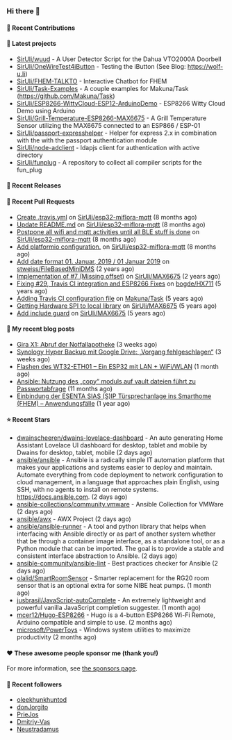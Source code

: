 ### Hi there 👋

#### 👷 Recent Contributions


#### 🌱 Latest projects

- [SirUli/wuud](https://github.com/SirUli/wuud) - A User Detector Script for the Dahua VTO2000A Doorbell
- [SirUli/OneWireTest4iButton](https://github.com/SirUli/OneWireTest4iButton) - Testing the iButton (See Blog: https://wolf-u.li)
- [SirUli/FHEM-TALKTO](https://github.com/SirUli/FHEM-TALKTO) - Interactive Chatbot for FHEM
- [SirUli/Task-Examples](https://github.com/SirUli/Task-Examples) - A couple examples for Makuna/Task (https://github.com/Makuna/Task)
- [SirUli/ESP8266-WittyCloud-ESP12-ArduinoDemo](https://github.com/SirUli/ESP8266-WittyCloud-ESP12-ArduinoDemo) - ESP8266 Witty Cloud Demo using Arduino
- [SirUli/Grill-Temperature-ESP8266-MAX6675](https://github.com/SirUli/Grill-Temperature-ESP8266-MAX6675) - A Grill Temperature Sensor utilizing the MAX6675 connected to an ESP866 / ESP-01
- [SirUli/passport-expresshelper](https://github.com/SirUli/passport-expresshelper) - Helper for express 2.x in combination with the with the passport authentication module
- [SirUli/node-adclient](https://github.com/SirUli/node-adclient) - ldapjs client for authentication with active directory
- [SirUli/funplug](https://github.com/SirUli/funplug) - A repository to collect all compiler scripts for the fun_plug

#### 🔭 Recent Releases


#### 🔨 Recent Pull Requests

- [Create .travis.yml](https://github.com/SirUli/esp32-miflora-mqtt/pull/4) on [SirUli/esp32-miflora-mqtt](https://github.com/SirUli/esp32-miflora-mqtt) (8 months ago)
- [Update README.md](https://github.com/SirUli/esp32-miflora-mqtt/pull/3) on [SirUli/esp32-miflora-mqtt](https://github.com/SirUli/esp32-miflora-mqtt) (8 months ago)
- [Postpone all wifi and mqtt activities until all BLE stuff is done](https://github.com/SirUli/esp32-miflora-mqtt/pull/2) on [SirUli/esp32-miflora-mqtt](https://github.com/SirUli/esp32-miflora-mqtt) (8 months ago)
- [Add platformio configuration.](https://github.com/SirUli/esp32-miflora-mqtt/pull/1) on [SirUli/esp32-miflora-mqtt](https://github.com/SirUli/esp32-miflora-mqtt) (8 months ago)
- [Add date format 01. Januar, 2019 / 01 Januar 2019](https://github.com/stweiss/FileBasedMiniDMS/pull/12) on [stweiss/FileBasedMiniDMS](https://github.com/stweiss/FileBasedMiniDMS) (2 years ago)
- [Implementation of #7 (Missing offset)](https://github.com/SirUli/MAX6675/pull/8) on [SirUli/MAX6675](https://github.com/SirUli/MAX6675) (2 years ago)
- [Fixing #29, Travis CI integration and ESP8266 Fixes](https://github.com/bogde/HX711/pull/40) on [bogde/HX711](https://github.com/bogde/HX711) (5 years ago)
- [Adding Travis CI configuration file](https://github.com/Makuna/Task/pull/14) on [Makuna/Task](https://github.com/Makuna/Task) (5 years ago)
- [Getting Hardware SPI to local library](https://github.com/SirUli/MAX6675/pull/4) on [SirUli/MAX6675](https://github.com/SirUli/MAX6675) (5 years ago)
- [Add include guard](https://github.com/SirUli/MAX6675/pull/3) on [SirUli/MAX6675](https://github.com/SirUli/MAX6675) (5 years ago)

#### 📜 My recent blog posts

- [Gira X1: Abruf der Notfallapotheke](https://wolf-u.li/6122/gira-x1-abruf-der-notfallapotheke/) (3 weeks ago)
- [Synology Hyper Backup mit Google Drive: „Vorgang fehlgeschlagen“](https://wolf-u.li/6141/synology-hyper-backup-mit-google-drive-vorgang-fehlgeschlagen/) (3 weeks ago)
- [Flashen des WT32-ETH01 – Ein ESP32 mit LAN &#43; WiFi/WLAN](https://wolf-u.li/6135/flashen-des-wt32-eth01-ein-esp32-mit-lan-wifiwlan/) (1 month ago)
- [Ansible: Nutzung des „copy“ moduls auf vault dateien führt zu Passwortabfrage](https://wolf-u.li/6115/ansible-nutzung-des-copy-moduls-auf-vault-dateien-fuehrt-zu-passwortabfrage/) (11 months ago)
- [Einbindung der ESENTA SIAS (S)IP Türsprechanlage ins Smarthome (FHEM) – Anwendungsfälle](https://wolf-u.li/6109/einbindung-der-esenta-sias-sip-tuersprechanlage-ins-smarthome-fhem-anwendungsfaelle/) (1 year ago)

#### ⭐ Recent Stars

- [dwainscheeren/dwains-lovelace-dashboard](https://github.com/dwainscheeren/dwains-lovelace-dashboard) - An auto generating Home Assistant Lovelace UI dashboard for desktop, tablet and mobile by Dwains for desktop, tablet, mobile (2 days ago)
- [ansible/ansible](https://github.com/ansible/ansible) - Ansible is a radically simple IT automation platform that makes your applications and systems easier to deploy and maintain. Automate everything from code deployment to network configuration to cloud management, in a language that approaches plain English, using SSH, with no agents to install on remote systems. https://docs.ansible.com. (2 days ago)
- [ansible-collections/community.vmware](https://github.com/ansible-collections/community.vmware) - Ansible Collection for VMWare (2 days ago)
- [ansible/awx](https://github.com/ansible/awx) - AWX Project (2 days ago)
- [ansible/ansible-runner](https://github.com/ansible/ansible-runner) - A tool and python library that helps when interfacing with Ansible directly or as part of another system whether that be through a container image interface, as a standalone tool, or as a Python module that can be imported. The goal is to provide a stable and consistent interface abstraction to Ansible. (2 days ago)
- [ansible-community/ansible-lint](https://github.com/ansible-community/ansible-lint) - Best practices checker for Ansible (2 days ago)
- [olalid/SmartRoomSensor](https://github.com/olalid/SmartRoomSensor) - Smarter replacement for the RG20 room sensor that is an optional extra for some NIBE heat pumps. (1 month ago)
- [jusbrasil/JavaScript-autoComplete](https://github.com/jusbrasil/JavaScript-autoComplete) - An extremely lightweight and powerful vanilla JavaScript completion suggester. (1 month ago)
- [mcer12/Hugo-ESP8266](https://github.com/mcer12/Hugo-ESP8266) - Hugo is a 4-button ESP8266 Wi-Fi Remote, Arduino compatible and simple to use. (2 months ago)
- [microsoft/PowerToys](https://github.com/microsoft/PowerToys) - Windows system utilities to maximize productivity (2 months ago)

#### ❤️ These awesome people sponsor me (thank you!)


For more information, see [the sponsors page](https://github.com/sponsors/SirUli/).

#### 👯 Recent followers

- [oleekhunkhuntod](https://github.com/oleekhunkhuntod)
- [donJorgito](https://github.com/donJorgito)
- [PrieJos](https://github.com/PrieJos)
- [Dmitriy-Vas](https://github.com/Dmitriy-Vas)
- [Neustradamus](https://github.com/Neustradamus)